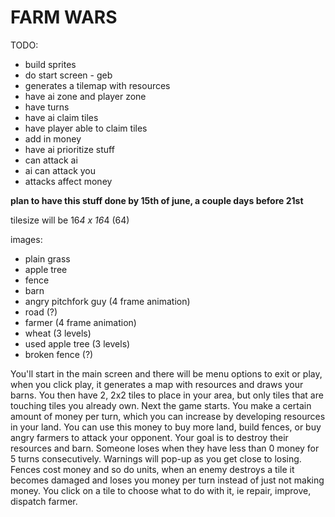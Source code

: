 # FARM WARS

TODO:

- build sprites
- do start screen - geb
- generates a tilemap with resources
- have ai zone and player zone
- have turns
- have ai claim tiles
- have player able to claim tiles
- add in money
- have ai prioritize stuff
- can attack ai
- ai can attack you
- attacks affect money

**plan to have this stuff done by 15th of june, a couple days before 21st**

tilesize will be 16*4 x 16*4 (64)

images:
- plain grass
- apple tree
- fence
- barn
- angry pitchfork guy (4 frame animation)
- road (?)
- farmer (4 frame animation)
- wheat (3 levels)
- used apple tree (3 levels)
- broken fence (?)

You'll start in the main screen and there will be menu options to exit or play, when you click play, it generates a map with resources and draws your barns.
You then have 2, 2x2 tiles to place in your area, but only tiles that are touching tiles you already own.
Next the game starts. You make a certain amount of money per turn, which you can increase by developing resources in your land.
You can use this money to buy more land, build fences, or buy angry farmers to attack your opponent.
Your goal is to destroy their resources and barn. Someone loses when they have less than 0 money for 5 turns consecutively.  Warnings will pop-up as you get close to losing.
Fences cost money and so do units, when an enemy destroys a tile it becomes damaged and loses you money per turn instead of just not making money.
You click on a tile to choose what to do with it, ie repair, improve, dispatch farmer.
